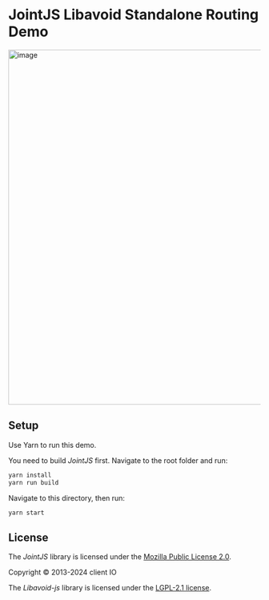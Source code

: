 # JointJS Libavoid Standalone Routing Demo

<img width="709" alt="image" src="https://github.com/clientIO/joint/assets/3967880/acb322cb-8913-429b-aaa9-87322f3aad9a">

## Setup

Use Yarn to run this demo.

You need to build *JointJS* first. Navigate to the root folder and run:
```bash
yarn install
yarn run build
```

Navigate to this directory, then run:
```bash
yarn start
```

## License

The *JointJS* library is licensed under the [Mozilla Public License 2.0](https://github.com/clientIO/joint/blob/master/LICENSE).

Copyright © 2013-2024 client IO

The *Libavoid-js* library is licensed under the [LGPL-2.1 license](https://github.com/Aksem/libavoid-js?tab=LGPL-2.1-1-ov-file#readme).
